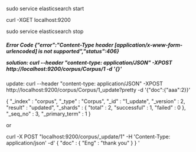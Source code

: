 sudo service elasticsearch start

curl -XGET localhost:9200

sudo service elasticsearch stop


<h5> Error Code
{"error":"Content-Type header [application/x-www-form-urlencoded] is not supported","status":406}


solution:
curl --header "content-type: application/JSON" -XPOST http://localhost:9200/corpus/Corpus/1 -d '{<content>}'
</h5>

update:
curl --header "content-type: application/JSON" -XPOST http://localhost:9200/corpus/Corpus/1_update?pretty -d '{"doc":{"aaa":2}}'


{
  "_index" : "corpus",
  "_type" : "Corpus",
  "_id" : "1_update",
  "_version" : 2,
  "result" : "updated",
  "_shards" : {
    "total" : 2,
    "successful" : 1,
    "failed" : 0
  },
  "_seq_no" : 3,
  "_primary_term" : 1
}


or

 curl -X POST "localhost:9200/corpus/_update/1" -H 'Content-Type: application/json' -d'
{
    "doc" : {
        "Eng" : "thank you"
    }
}
'


